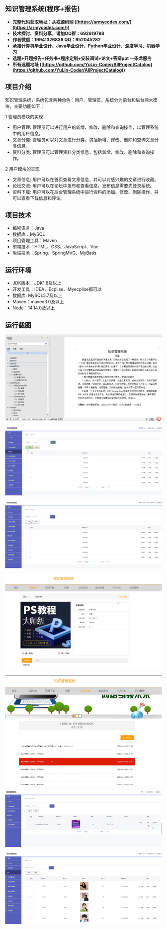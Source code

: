 ## 知识管理系统(程序+报告)

- <b>完整代码获取地址：从戎源码网 ([https://armycodes.com/](https://armycodes.com/))</b>
- <b>技术探讨、资料分享，请加QQ群：692619798</b> 
- <b>作者微信：19941326836  QQ：952045282</b> 
- <b>承接计算机毕业设计、Java毕业设计、Python毕业设计、深度学习、机器学习</b>
- <b>选题+开题报告+任务书+程序定制+安装调试+论文+答辩ppt 一条龙服务</b>
- <b>所有选题地址 ([https://github.com/YuLin-Coder/AllProjectCatalog](https://github.com/YuLin-Coder/AllProjectCatalog)) </b>

## 项目介绍
知识管理系统，系统包含两种角色：用户、管理员，系统分为前台和后台两大模块，主要功能如下：

1 管理员模块的实现
- 用户管理: 管理员可以进行用户的新增、修改、删除和查询操作，以管理系统中的用户信息。
- 文章分类: 管理员可以对文章进行分类，包括新增、修改、删除和查询文章分类信息。
- 资料分类: 管理员可以管理资料分类信息，包括新增、修改、删除和查询操作。

2 用户模块的实现
- 文章信息: 用户可以在首页查看文章信息，并可以对感兴趣的文章进行收藏。
- 论坛交流: 用户可以在论坛中发布和查看信息，发布信息需要先登录系统。
- 资料下载: 用户可以在后台管理系统中进行资料的添加、修改、删除操作，并可以查看下载信息和评论。

## 项目技术
- 编程语言：Java
- 数据库：MySQL
- 项目管理工具：Maven
- 前端技术：HTML、CSS、JavaScript、Vue
- 后端技术：Spring、SpringMVC、MyBatis

## 运行环境
- JDK版本：JDK1.8及以上
- 开发工具：IDEA、Ecplise、Myecplise都可以
- 数据库: MySQL5.7及以上
- Maven：maven3.0及以上
- Node：14.14.0及以上

## 运行截图
![](screenshot/1.png)

![](screenshot/2.png)

![](screenshot/3.png)

![](screenshot/4.png)

![](screenshot/5.png)

![](screenshot/6.png)

![](screenshot/7.png)
